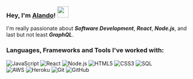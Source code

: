 ### Hey, I'm [Alando](https://appling.dev)! <img src="https://media.giphy.com/media/hvRJCLFzcasrR4ia7z/giphy.gif" width="30px">
I'm really passionate about ***Software Development***, ***React***, ***Node.js***, and last but not least ***GraphQL***.

### Languages, Frameworks and Tools I've worked with:
![JavaScript](https://img.shields.io/badge/-Javascript-555555?style=flat&logo=javascript)
![React](https://img.shields.io/badge/-React-555555?style=flat&logo=react)
![Node.js](https://img.shields.io/badge/-Node.js-555555?style=flat&logo=node.js)
![HTML5](https://img.shields.io/badge/-CSS3-555555?style=flat&logo=html5)
![CSS3](https://img.shields.io/badge/-CSS3-555555?style=flat&logo=css3)
![SQL](https://img.shields.io/badge/-SQL-555555?style=flat&logo=mysql)
<br>
![AWS](https://img.shields.io/badge/-AWS-555555?style=flat&logo=aws)
![Heroku](https://img.shields.io/badge/-Heroku-555555?style=flat&logo=heroku)
![Git](https://img.shields.io/badge/-Git-555555?style=flat&logo=git)
![GitHub](https://img.shields.io/badge/-GitHub-555555?style=flat&logo=github)
